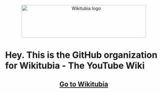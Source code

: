 <p align="center">
  <picture>
  <source media="(prefers-color-scheme: dark)" srcset="/profile/Wikitubia_dark.svg">
  <source media="(prefers-color-scheme: light)" srcset="/profile/Wikitubia_light.svg">
  <img alt="Wikitubia logo" width="400px" height="104px">
</picture>
</p>

# Hey. This is the GitHub organization for Wikitubia - The YouTube Wiki


## <p align="center">[Go to Wikitubia](https://youtube.fandom.com)</p>
